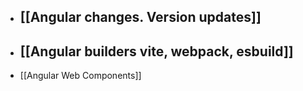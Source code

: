 - ## [[Angular changes. Version updates]]

- ## [[Angular builders vite, webpack, esbuild]]


- [[Angular Web Components]]